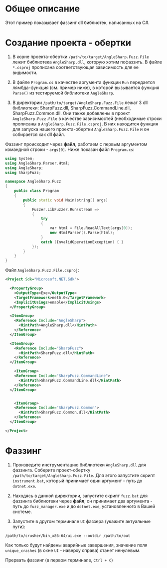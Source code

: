 # Общее описание

Этот пример показывает фаззинг dll библиотек, написанных на C#.

# Создание проекта - обертки
1. В корне проекта-обертки `/path/to/target/AngleSharp.Fuzz.File` лежит библиотека `AngleSharp.dll`, которую хотим пофаззить. В файле `*.csproj` прописана соответствующая зависимость для ее видимости.

2. В файле `Program.cs` в качестве аргумента функции `Run` передается лямбда-функция (см. пример ниже), в которой вызывается функция `Parse()` из тестируемой библиотеки `AngleSharp`.

3. В директории `/path/to/target/AngleSharp.Fuzz.File` лежат 3 dll библиотеки: SharpFuzz.dll, SharpFuzz.CommandLine.dll, SharpFuzz.Common.dll. Они также добавлены в проект `AngleSharp.Fuzz.File` в качестве зависимостей (необходимые строки прописаны в `AngleSharp.Fuzz.File.csproj`. В них находится функция для запуска нашего проекта-обертки `AngleSharp.Fuzz.File` и он собирается как dll файл.

Фаззинг происходит через **файл**, работаем с первым аргументом командной строки - `args[0]`. Ниже
показан файл `Program.cs`:

```c++
using System;
using AngleSharp.Parser.Html;
using AngleSharp;
using SharpFuzz;

namespace AngleSharp.Fuzz
{
	public class Program
	{
		public static void Main(string[] args)
		{
			Fuzzer.LibFuzzer.Run(stream =>
			{
				try
				{
					var html = File.ReadAllText(args[0]);
					new HtmlParser().Parse(html);
				}
				catch (InvalidOperationException) { }
			});
		}
	}
}

```

Файл `AngleSharp.Fuzz.File.csproj`:

```xml
<Project Sdk="Microsoft.NET.Sdk">

  <PropertyGroup>
    <OutputType>Exe</OutputType>
    <TargetFramework>net6.0</TargetFramework>
    <ImplicitUsings>enable</ImplicitUsings>
  </PropertyGroup>

  <ItemGroup>
    <Reference Include="AngleSharp">
      <HintPath>AngleSharp.dll</HintPath>
    </Reference>
  </ItemGroup>

  <ItemGroup>
    <Reference Include="SharpFuzz">
      <HintPath>SharpFuzz.dll</HintPath>
    </Reference>
  </ItemGroup>

    <ItemGroup>
    <Reference Include="SharpFuzz.CommandLine">
      <HintPath>SharpFuzz.CommandLine.dll</HintPath>
    </Reference>
  </ItemGroup>


    <ItemGroup>
    <Reference Include="SharpFuzz.Common">
      <HintPath>SharpFuzz.Common.dll</HintPath>
    </Reference>
  </ItemGroup>

</Project>
```

# Фаззинг

1. Произведите инструментацию библиотеки `AngleSharp.dll` для фаззинга. Соберите проект-обертку `/path/to/target/AngleSharp.Fuzz.File`. Для этого запустите скрипт `instrument.bat`, который принимает один аргумент - путь до `dotnet.exe`.

2. Находясь в данной директории, запустите скрипт `fuzz.bat` для фаззинга библиотеки через **файл**; он принимает два аргумента - путь до `fuzz_manager.exe` и до `dotnet.exe`, установленного в Вашей системе.

3. Запустите в другом терминале `UI` фаззера (укажите актуальные пути):
```shell
/path/to/crusher/bin_x86-64/ui.exe --outdir /path/to/out
```

Как только будут найдены аварийные завершения, значение поля `unique_crashes` (в окне `UI` - наверху справа) станет ненулевым.

Прервать фаззинг (в первом терминале, `Ctrl + С`)
